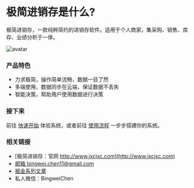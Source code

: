 # 极简进销存是什么?
极简进销存，一款纯粹简约的进销存软件。适用于个人商家，集采购、销售、库存、业绩分析于一体。

![avatar](../_media/screenshot/工作台.png)

### 产品特色
- 力求极简，操作简单流畅，数据一目了然
- 多端使用，数据同步在云端，保证数据不丢失
- 智能决策，帮助用户使用数据进行决策


### 接下来
前往 [快速开始](pages/快速开始.md) 体验系统，或者前往 [使用流程](pages/使用流程.md) 一步步搭建你的系统。


### 相关链接
- [极简进销存：官网 http://www.jxcjxc.com](http://www.jxcjxc.com)
- [邮箱 bingwei.chen11@gmail.com](bingwei.chen11@gmail.com)
- [掘金系列文章](https://juejin.cn/user/2735240659599783/posts)
- 私人微信：BingweiChen








<!--
<iframe  
 height=850 
 width=90% 
 src="https://www.zenflowchart.com/docs/view/9RO37N1aMj1LmbWmpnyx"  
 frameborder=0  
 allowfullscreen>
 </iframe>


# 极简进销存用户指南

## 概况
极简进销存，一款纯粹简约的进销存软件。

## 使用场景
产品适用于个人商家，如小型的连锁经销商或是一家店铺的经营者，零售批发均可。

- 低压电气
- 五金工具
- 汽车配件
- 数码家电
- 烟酒百货
- 母婴用品 


## 产品优势
- 力求极简，操作简单流畅，数据一目了然
- 多端使用，数据同步在云端，保证数据不丢失
- 智能决策，帮助用户使用数据进行决策

## 功能模块
进销存必备功能
- 商品管理：商品建档，商品导入导出
- 库存管理：库存状况查询，及时、准确掌握商品的实际情况
- 进销开单：方便快捷的开单流程
- 往来对账：精确跟踪客户的往来账务
- 统计分析：快速查看经营状况，给出经营建议

全部功能
- 商品管理：商品导入，商品导出，商品查询，商品多规格批量新增，自动货号
- 人员管理：员工管理，角色管理，权限管理
- 采购管理：采购单，采购退货单，供应商管理，供应商导入导出，智能采购
- 销售管理：销售单，销售退货单，客户管理，客户导入导出
- 库存管理：仓库管理，库存管理，库存盘点单，库存调拨单
- 财务管理：结算账户管理，财务流水，客户对账，记账管理
- 统计分析：销售报表，盘点报表
- 系统管理：系统设置，公司公开主页设置，打印设置，操作日志

## 收费模式
采用订阅模式，一个月30元，半年150元，1年280元。

注册即可获得1年免费使用时间。

## 其他资源
系列文章：
- [极简进销存：1. 个人商家的进销存软件](https://juejin.cn/post/6940264590722727943)
- [极简进销存：2. 寻找合伙人](https://juejin.cn/post/6940581572726751245)
- [极简进销存：3. 用户指南](https://juejin.cn/post/6947925260171739167)
- [极简进销存：4. 需求征集，问题收集](https://juejin.cn/post/6947924492597329933)
- 智能补货

相关链接
- [极简进销存：官网 http://www.jxcjxc.com](http://www.jxcjxc.com)
- [邮箱 bingwei.chen11@gmail.com](bingwei.chen11@gmail.com)
- 私人微信：BingweiChen

-->